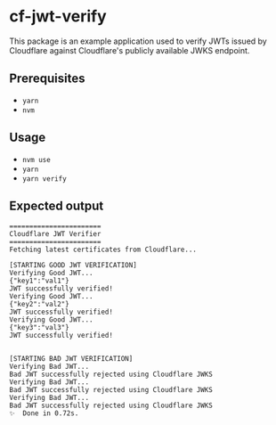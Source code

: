 # cf-jwt-verify

This package is an example application used to verify JWTs issued by Cloudflare against Cloudflare's publicly 
available JWKS endpoint.

## Prerequisites
- `yarn`
- `nvm`

## Usage
- `nvm use`
- `yarn`
- `yarn verify`

## Expected output
```
=======================
Cloudflare JWT Verifier
=======================
Fetching latest certificates from Cloudflare...

[STARTING GOOD JWT VERIFICATION]
Verifying Good JWT...
{"key1":"val1"}
JWT successfully verified!
Verifying Good JWT...
{"key2":"val2"}
JWT successfully verified!
Verifying Good JWT...
{"key3":"val3"}
JWT successfully verified!


[STARTING BAD JWT VERIFICATION]
Verifying Bad JWT...
Bad JWT successfully rejected using Cloudflare JWKS
Verifying Bad JWT...
Bad JWT successfully rejected using Cloudflare JWKS
Verifying Bad JWT...
Bad JWT successfully rejected using Cloudflare JWKS
✨  Done in 0.72s.
```